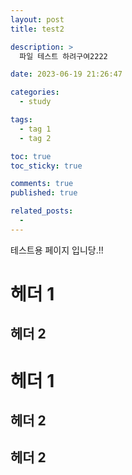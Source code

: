 ```yaml
---
layout: post
title: test2

description: >
  파일 테스트 하려구여2222

date: 2023-06-19 21:26:47

categories:
  - study

tags:
  - tag 1
  - tag 2

toc: true
toc_sticky: true

comments: true
published: true

related_posts:
  -
---
```


테스트용 페이지 입니당.!!

# 헤더 1

## 헤더 2

# 헤더 1

## 헤더 2

## 헤더 2

